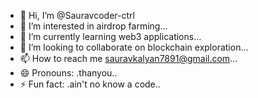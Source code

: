 - 👋 Hi, I’m @Sauravcoder-ctrl
- 👀 I’m interested in airdrop farming...
- 🌱 I’m currently learning web3 applications...
- 💞️ I’m looking to collaborate on blockchain exploration...
- 📫 How to reach me sauravkalyan7891@gmail.com...
- 😄 Pronouns: .thanyou..
- ⚡ Fun fact: .ain't no know a code..

<!---
Sauravcoder-ctrl/Sauravcoder-ctrl is a ✨ special ✨ repository because its `README.md` (this file) appears on your GitHub profile.
You can click the Preview link to take a look at your changes.
--->
